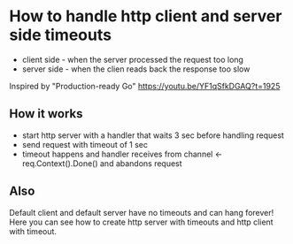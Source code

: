 # How to handle http client and server side timeouts

- client side - when the server processed the request too long
- server side - when the clien reads back the response too slow

Inspired by "Production-ready Go" <https://youtu.be/YF1qSfkDGAQ?t=1925>

## How it works

- start http server with a handler that waits 3 sec before handling request
- send request with timeout of 1 sec
- timeout happens and handler receives from channel <-req.Context().Done() and abandons request

## Also

Default client and default server have no timeouts and can hang forever!
Here you can see how to create http server with timeouts and http client with timeout.  
